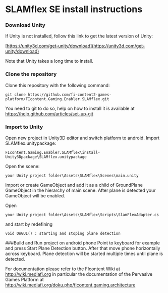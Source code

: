 # SLAMflex SE install instructions

### Download Unity
If Unity is not installed, follow this link to get the latest version of Unity:

[https://unity3d.com/get-unity/download](https://unity3d.com/get-unity/download)

Note that Unity takes a long time to install.

### Clone the repository
Clone this repository with the following command:

```
git clone https://github.com/fi-content2-games-platform/FIcontent.Gaming.Enabler.SLAMflex.git
```

You need to git to do so, help on how to install it is available at https://help.github.com/articles/set-up-git

### Import to Unity
Open new project in Unity3D editor and switch platform to android. Import SLAMflex.unitypackage:
```
FIcontent.Gaming.Enabler.SLAMflex\install-Unity3Dpackage\SLAMflex.unitypackage
```
Open the scene:
```
your Unity project folder\Assets\SLAMflex\Scenes\main.unity
```
Import or create GameObject and add it as a child of GroundPlane GameObject in the hierarchy of main scene. After plane is detected your GameObject will be enabled.

Open 
```
your Unity project folder\Assets\SLAMflex\Scripts\SlamFlexAdapter.cs
```
and start by redefining

    void OnGUI() : starting and stoping plane detection

###Build and Run project on android phone
Point to keyboard for example and press Start Plane Detection button. After that move phone horizontally across keyboard. Plane detection will be started multiple times until plane is detected.


For documentation please refer to the FIcontent Wiki at http://wiki.mediafi.org in particular the documentation of the Pervasive Games Platform at http://wiki.mediafi.org/doku.php/ficontent.gaming.architecture
